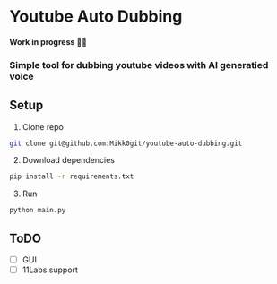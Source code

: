 # Youtube Auto Dubbing

#### Work in progress 👷‍♀️

### Simple tool for dubbing youtube videos with AI generatied voice

## Setup

1. Clone repo

```bash
git clone git@github.com:Mikk0git/youtube-auto-dubbing.git
```

2. Download dependencies

```bash
pip install -r requirements.txt
```

3. Run

```python
python main.py
```

## ToDO

- [ ] GUI
- [ ] 11Labs support
